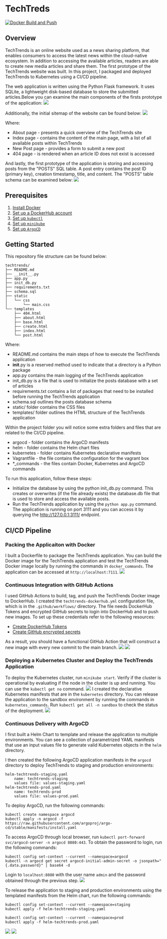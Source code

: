 # TechTreds

[![Docker Build and Push](https://github.com/iDataist/TechTrends/actions/workflows/techtrends-dockerhub.yml/badge.svg)](https://github.com/iDataist/TechTrends/actions/workflows/techtrends-dockerhub.yml)

## Overview
TechTrends is an online website used as a news sharing platform, that enables consumers to access the latest news within the cloud-native ecosystem. In addition to accessing the available articles, readers are able to create new media articles and share them. The first prototype of the TechTrends website was built. In this project, I packaged and deployed TechTrends to Kubernetes using a CI/CD pipeline.

The web application is written using the Python Flask framework. It uses SQLite, a lightweight disk-based database to store the submitted articles.Below you can examine the main components of the firsts prototype of the application:
![](screenshots/webapp_components.png)

Additionally, the initial sitemap of the website can be found below:
![](screenshots/techtrends_sitemap.png)

Where:

- About page - presents a quick overview of the TechTrends site
- Index page - contains the content of the main page, with a list of all available posts within TechTrends
- New Post page - provides a form to submit a new post
- 404 page - is rendered when an article ID does not exist is accessed

And lastly, the first prototype of the application is storing and accessing posts from the "POSTS" SQL table. A post entry contains the post ID (primary key), creation timestamp, title, and content. The "POSTS" table schema can be examined below:
![](screenshots/posts_table_schema.png)

## Prerequisites
1. [Install Docker](https://docs.docker.com/get-docker/)
2. [Set up a DockerHub account](https://hub.docker.com/)
3. [Set up `kubectl`](https://rancher.com/docs/rancher/v2.x/en/cluster-admin/cluster-access/kubectl/)
4. [Set up `minikube`](https://minikube.sigs.k8s.io/docs/start/)
5. [Set up `ArgoCD`](https://argoproj.github.io/argo-cd/getting_started/#1-install-argo-cd)

## Getting Started
This repository file structure can be found below:
```
techtrends/
├── README.md
├── __init__.py
├── app.py
├── init_db.py
├── requirements.txt
├── schema.sql
├── static
│   └── css
│       └── main.css
└── templates
    ├── 404.html
    ├── about.html
    ├── base.html
    ├── create.html
    ├── index.html
    └── post.html
```
Where:

- README.md contains the main steps of how to execute the TechTrends application
- __init__.py is a reserved method used to indicate that a directory is a Python package
- app.py contains the main logging of the TechTrends application
- init_db.py is a file that is used to initialize the posts database with a set of articles
- requirements.txt contains a list of packages that need to be installed before running the TechTrends application
- schema.sql outlines the posts database schema
- static/ folder contains the CSS files
- templates/ folder outlines the HTML structure of the TechTrends application

Within the project folder you will notice some extra folders and files that are related to the CI/CD pipeline.

- argocd - folder contains the ArgoCD manifests
- helm - folder contains the Helm chart files
- kubernetes - folder contains Kubernetes declarative manifests
- Vagrantfile - the file contains the configuration for the vagrant box
- *_commands - the files contain Docker, Kubernetes and ArgoCD commands 

To run this application, follow these steps:

- Initialize the database by using the python init_db.py command. This creates or overwrites (if the file already exists) the database.db file that is used to store and access the available posts.
- Run the TechTrends application by using the `python app.py` command. The application is running on port 3111 and you can access it by querying the http://127.0.0.1:3111/ endpoint.

## CI/CD Pipeline
### Packing the Applicaiton with Docker
I built a Dockerfile to package the TechTrends application. You can build the Docker image for the TechTrends application and test the TechTrends Docker image locally by running the commands in `docker_commands`. The application can be accessed at `http://localhost:7111`.
![](screenshots/docker-run-local.png)

### Continuous Integration with GitHub Actions
I used GitHub Actions to build, tag, and push the TechTrends Docker image to DockerHub. I created the `techtrends-dockerhub.yml` configuration file, which is in the `.github/workflows/` directory. The file needs DockerHub Tokens and encrypted GitHub secrets to login into DockerHub and to push new images. To set up these credentials refer to the following resources:
- [Create DockerHub Tokens](https://www.docker.com/blog/docker-hub-new-personal-access-tokens/)
- [Create GitHub encrypted secrets](https://docs.github.com/en/actions/reference/encrypted-secrets)

As a result, you should have a functional GitHub Action that will construct a new image with every new commit to the main branch. 
![](screenshots/ci-github-actions.png)
![](screenshots/ci-dockerhub.png)
### Deploying a Kubernetes Cluster and Deploy the TechTrends Application
To deploy the Kubernetes cluster, run `minikube start`. Verify if the cluster is operational by evaluating if the node in the cluster is up and running. You can use the `kubectl get no` command.
![](screenshots/k8s-nodes.png)
I created the declarative Kubernetes manifests that are in the `kubernetes` directory. You can release the application to the sandbox environment by running the commands in `kubernetes_commands`. Run `kubectl get all -n sandbox` to check the status of the deployment. 
![](screenshots/kubernetes-declarative-manifests.png)
### Continuous Delivery with ArgoCD
I first built a Helm Chart to template and release the application to multiple environments. You can see a collection of parametrized YAML manifests that use an input values file to generate valid Kubernetes objects in the `helm` directory. 

I then created the following ArgoCD application manifests in the `argocd` directory to deploy TechTrends to staging and production environments:

    helm-techtrends-staging.yaml
        name: techtrends-staging
        values file: values-staging.yaml
    helm-techtrends-prod.yaml
        name: techtrends-prod
        values file: values-prod.yaml

To deploy ArgoCD, run the following commands:
```
kubectl create namespace argocd
kubectl apply -n argocd -f https://raw.githubusercontent.com/argoproj/argo-cd/stable/manifests/install.yaml
```
To access ArgoCD through local browser, run `kubectl port-forward svc/argocd-server -n argocd 8080:443`. To obtain the password to login, run the following commands:
```
kubectl config set-context --current --namespace=argocd
kubectl -n argocd get secret argocd-initial-admin-secret -o jsonpath="{.data.password}" | base64 -d
```
Login to `localhost:8080` with the user name `admin` and the password obtained through the previous step. 
![](screenshots/argocd-ui.png)

To release the application to staging and production environments using the templated manifests from the Helm chart, run the following commands:
```
kubectl config set-context --current --namespace=staging
kubectl apply -f helm-techtrends-staging.yaml

kubectl config set-context --current --namespace=prod
kubectl apply -f helm-techtrends-prod.yaml
```
![](screenshots/argocd-techtrends-staging.png)
![](screenshots/argocd-techtrends-prod.png)